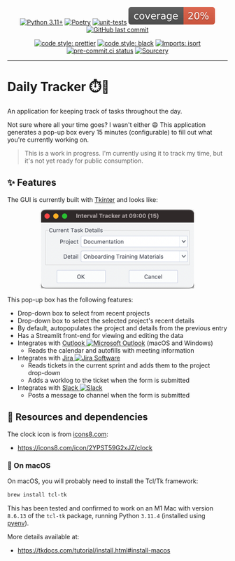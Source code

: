 <div align="center">

[![Python 3.11+](https://img.shields.io/badge/Python-3.11-blue.svg)](https://www.python.org/downloads/release/python-3110/)
[![Poetry](https://img.shields.io/endpoint?url=https://python-poetry.org/badge/v0.json)](https://python-poetry.org/)
[![unit-tests](https://github.com/Bilbottom/daily-tracker/actions/workflows/unit-tests.yaml/badge.svg)](https://github.com/Bilbottom/daily-tracker/actions/workflows/unit-tests.yaml)
[![coverage](coverage.svg)](https://github.com/dbrgn/coverage-badge)
[![GitHub last commit](https://img.shields.io/github/last-commit/Bilbottom/daily-tracker)](https://shields.io/)

[![code style: prettier](https://img.shields.io/badge/code_style-prettier-ff69b4.svg?style=flat-square)](https://github.com/prettier/prettier)
[![code style: black](https://img.shields.io/badge/code%20style-black-000000.svg)](https://github.com/psf/black)
[![Imports: isort](https://img.shields.io/badge/%20imports-isort-%231674b1?style=flat&labelColor=ef8336)](https://pycqa.github.io/isort/)
[![pre-commit.ci status](https://results.pre-commit.ci/badge/github/Bilbottom/daily-tracker/main.svg)](https://results.pre-commit.ci/latest/github/Bilbottom/daily-tracker/main)
[![Sourcery](https://img.shields.io/badge/Sourcery-enabled-brightgreen)](https://sourcery.ai)

</div>

---

# Daily Tracker ⏱️📝

An application for keeping track of tasks throughout the day.

Not sure where all your time goes? I wasn't either 😄 This application generates a pop-up box every 15 minutes (configurable) to fill out what you're currently working on.

> This is a work in progress. I'm currently using it to track my time, but it's not yet ready for public consumption.

## ✨ Features

The GUI is currently built with [Tkinter](https://docs.python.org/3/library/tkinter.html) and looks like:

<div align="center">
    <img src="tracker-form-tkinter.png" width=350 alt="tkinter-form" />
</div>

This pop-up box has the following features:

- Drop-down box to select from recent projects
- Drop-down box to select the selected project's recent details
- By default, autopopulates the project and details from the previous entry
- Has a Streamlit front-end for viewing and editing the data
- Integrates with [Outlook <img alt="Microsoft Outlook" height="14px" src="https://outlook.live.com/favicon.ico"/>](https://outlook.live.com/owa/) (macOS and Windows)
  - Reads the calendar and autofills with meeting information
- Integrates with [Jira <img alt="Jira Software" height="12px" src="https://example.atlassian.net/favicon.ico">](https://www.atlassian.com/software/jira)
  - Reads tickets in the current sprint and adds them to the project drop-down
  - Adds a worklog to the ticket when the form is submitted
- Integrates with [Slack <img alt="Slack" height="12px" src="https://slack.com/favicon.ico"/>](https://slack.com/)
  - Posts a message to channel when the form is submitted

## 🔧 Resources and dependencies

The clock icon is from [icons8.com](https://icons8.com/):

- https://icons8.com/icon/2YPST59G2xJZ/clock

### 🍎 On macOS

On macOS, you will probably need to install the Tcl/Tk framework:

```bash
brew install tcl-tk
```

This has been tested and confirmed to work on an M1 Mac with version `8.6.13` of the `tcl-tk` package, running Python `3.11.4` (installed using [pyenv](https://github.com/pyenv/pyenv)).

More details available at:

- https://tkdocs.com/tutorial/install.html#install-macos
